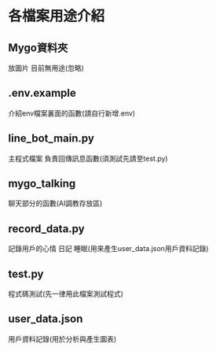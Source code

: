 # 各檔案用途介紹

## Mygo資料夾

放圖片 目前無用途(忽略)

## .env.example

介紹env檔案裏面的函數(請自行新增.env)

## line_bot_main.py

主程式檔案 負責回傳訊息函數(須測試先請至test.py)

## mygo_talking 

聊天部分的函數(AI調教存放區)

## record_data.py

記錄用戶的心情 日記 睡眠(用來產生user_data.json用戶資料記錄)

## test.py

程式碼測試(先一律用此檔案測試程式)

## user_data.json

用戶資料記錄(用於分析與產生圖表)